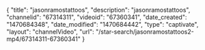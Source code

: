 {
    "title": "jasonramostattoos",
    "description": "jasonramostattoos",
    "channelid": "67314311",
    "videoid": "67360341",
    "date_created": "1470684348",
    "date_modified": "1470684442",
    "type": "captivate",
    "layout": "channelVideo",
    "url": "\/star-search\/jasonramostattoos2-mp4\/67314311-67360341"
}